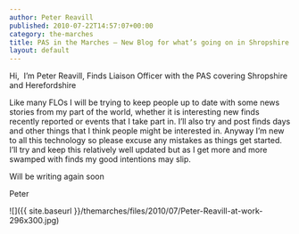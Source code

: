 ```yaml
---
author: Peter Reavill
published: 2010-07-22T14:57:07+00:00
category: the-marches
title: PAS in the Marches – New Blog for what’s going on in Shropshire and Herefordshire
layout: default
---
```


Hi,  I’m Peter Reavill, Finds Liaison Officer with the PAS covering Shropshire and Herefordshire

Like many FLOs I will be trying to keep people up to date with some news stories from my part of the world, whether it is interesting new finds recently reported or events that I take part in. I’ll also try and post finds days and other things that I think people might be interested in. Anyway I’m new to all this technology so please excuse any mistakes as things get started. I’ll try and keep this relatively well updated but as I get more and more swamped with finds my good intentions may slip.

Will be writing again soon

Peter

![]({{ site.baseurl }}/themarches/files/2010/07/Peter-Reavill-at-work-296x300.jpg)
